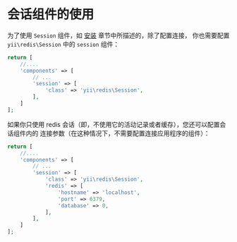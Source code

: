 会话组件的使用
===========================

为了使用 `Session` 组件，如 [安装](installation.md) 章节中所描述的，除了配置连接，
你也需要配置 `yii\redis\Session` 中的 `session` 组件：

```php
return [
    //....
    'components' => [
        // ...
        'session' => [
            'class' => 'yii\redis\Session',
        ],
    ]
];
```

如果你只使用 redis 会话（即，不使用它的活动记录或者缓存），您还可以配置会话组件内的
连接参数（在这种情况下，不需要配置连接应用程序的组件）：

```php
return [
    //....
    'components' => [
        // ...
        'session' => [
            'class' => 'yii\redis\Session',
            'redis' => [
                'hostname' => 'localhost',
                'port' => 6379,
                'database' => 0,
            ],
        ],
    ]
];
```
